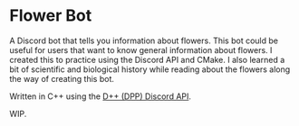 # Flower Bot

A Discord bot that tells you information about flowers. This bot could be useful for users that want to know general information about flowers. I created this to practice using the Discord API and CMake. I also learned a bit of scientific and biological history while reading about the flowers along the way of creating this bot.

Written in C++ using the [D++ (DPP) Discord API](https://github.com/brainboxdotcc/DPP).

WIP.
